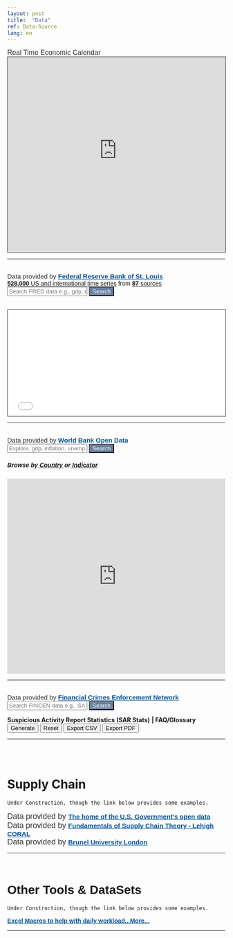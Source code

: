 ```yaml
---
layout: post
title:  "Data"
ref: Data-Source
lang: en
---
```


<div class="poweredBy" style="font-family: Arial, Helvetica, sans-serif;">
  <span style="font-size: 16px;color: #333333;text-decoration: none;">Real Time Economic Calendar</span>
</div>    
<iframe style="border: 1px solid #333333" scrolling="yes" src="https://global-premium.econoday.com/byweek.asp?cust=global-premium" width="100%" height="450" frameborder="0" allowtransparency="true" marginwidth="0" marginheight="0"></iframe><div class="poweredBy" style="font-family: Arial, Helvetica, sans-serif;" align="right"><span style="font-size: 10px;color: #333333;text-decoration: none;" align="right"></span></div>
<hr>
<br />

<div class="poweredBy" style="font-family: Arial, Helvetica, sans-serif;"><span style="font-size: 15px;color: #333333;text-decoration: none;">Data provided by <a href="https://fred.stlouisfed.org/" rel="nofollow" target="_blank" style="font-size: 15px;color: #06529D; font-weight: bold;" class="underline_link" align="right">Federal Reserve Bank of St. Louis</a></span>
<br />
  <a href="https://fred.stlouisfed.org/tags/series"><strong>528,000</strong> US and international time series</a> from <a href="https://fred.stlouisfed.org/sources"><strong>87</strong> sources</a>
  <br />
  <form action="https://fred.stlouisfed.org/search?st=&404-search-button=Search" method="GET">
    <input type="text" id="search" name="st" placeholder="Search FRED data e.g., gdp, inflation, unemployment">
    <button type="submit" id="submit" style="background-color:#687f9f;color:white">Search</button>
  </form>
</div>

<br />
  <meta content="width=device-width, initial-scale=1.0" name="viewport">
  <iframe style="border: 1px solid #333333; overflow: hidden; width: 100%; height: 245px;" src="//research.stlouisfed.org/fred-glance-widget.php" height="450" width="100%" frameborder="0" scrolling="yes"></iframe>
<hr>
<br />

<div class="poweredBy" style="font-family: Arial, Helvetica, sans-serif;"><span style="font-size: 15px;color: #333333;text-decoration: none;">Data provided by <a rel="nofollow" target="_blank" style="font-size: 15px;color: #06529D; font-weight: bold;" class="underline_link" align="right">World Bank Open Data</a></span>
  <br />
  <form action="https://databank.worldbank.org/data/databases/page/1/orderby/popularity/direction/desc?qterm=&404-search-button=Search" method="GET">
    <input type="text" id="search" name="qterm" placeholder="Explore, gdp, inflation, unemployment">
    <button type="submit" id="submit" style="background-color:#687f9f;color:white"> Search </button>
  </form>
  <h5 data-reactid=""><span data-reactid="">Browse by</span><a href="https://data.worldbank.org/country" data-reactid=""><span data-reactid=""> Country </span></a><span data-reactid="">or</span><a href="https://data.worldbank.org/indicator" data-reactid=""><span data-reactid=""> Indicator </span></a></h5>
</div>

<iframe src="https://data.worldbank.org/share/widget?end=2013&indicators=EN.ATM.CO2E.KT&locations=1W&start=1960&view=chart" width='100%' height='450' frameBorder='0' ></iframe>
<hr>

<br />
<div class="poweredBy" style="font-family: Arial, Helvetica, sans-serif;"><span style="font-size: 15px;color: #333333;text-decoration: none;"> Data provided by <a href="https://www.fincen.gov/" rel="nofollow" target="_blank" style="font-size: 15px;color: #06529D; font-weight: bold;" class="underline_link" align="right">Financial Crimes Enforcement Network</a></span>
  <form action="https://www.fincen.gov/search/node?keys=&404-search-button=Search" method="GET">
    <input type="text" id="search" name="keys" placeholder="Search FINCEN data e.g., SARS, fraud, insurance">
    <button type="submit" id="submit" style="background-color:#687f9f;color:white">Search</button>
  </form>
</div>

<div class="w3-padding w3-xlarge w3-orange">
  <b >Suspicious Activity Report Statistics (SAR Stats)</b>
  <b > | </b>
  <b >FAQ/Glossary</b>

  <div id="formButtonContainer">
  	<div id="formButtons">
      <label style="display:none;" for="formButtonGenerate">Generate</label>
  		<form action="https://www.fincen.gov/fcn/Reports/SARStats" method="GET"><button id="formButtonGenerate" class="formButton btn btn-primary"><span class="fa fa-search"></span><span>Generate</span></button>
      <label style="display:none;" for="formButtonReset">Reset</label>
  		<button id="formButtonReset" class="formButton btn btn-primary"><span class="fa fa-undo"></span><span>Reset</span></button>
      <label style="display:none;" for="formButtonCsv">Export CSV</label>
  		<button id="formButtonCsv" class="formButton btn btn-primary"><span class="fa fa-floppy-o"></span><span>Export CSV</span></button>
      <label style="display:none;" for="formButtonPdf">Export PDF</label>
  		<button id="formButtonPdf" class="formButton btn btn-primary"><span class="fa fa-floppy-o"></span><span>Export PDF</span></button>
      <label style="display:none;" for="downloadcsv">Export CSV</label>
      <div id="downloadcsv" class="formButton formButtonSwf"></div>
      <label style="display:none;" for="downloadpdf">Export PDF</label>
      <div id="downloadpdf" class="formButton formButtonSwf"></div></form>
  	</div>
  </div>

</div>

<hr>

<br /><br /> 
<h1 class="section-front-header-module__title">Supply Chain</h1>

    Under Construction, though the link below provides some examples.
    
<div class="poweredBy" style="font-family: Arial, Helvetica, sans-serif;"><span style="font-size: 18px;color: #333333;text-decoration: none;">Data provided by <a href="https://catalog.data.gov/dataset?tags=supply-chain" rel="nofollow" target="_blank" style="font-size: 15px;color: #06529D; font-weight: bold;" class="underline_link" align="right">The home of the U.S. Government’s open data</a></span>
  
<div class="poweredBy" style="font-family: Arial, Helvetica, sans-serif;"><span style="font-size: 18px;color: #333333;text-decoration: none;">Data provided by <a href="https://coral.ise.lehigh.edu/sctheory/data-sets/" rel="nofollow" target="_blank" style="font-size: 15px;color: #06529D; font-weight: bold;" class="underline_link" align="right">Fundamentals of Supply Chain Theory - Lehigh CORAL</a></span>
  
<div class="poweredBy" style="font-family: Arial, Helvetica, sans-serif;"><span style="font-size: 18px;color: #333333;text-decoration: none;">Data provided by <a href="https://brunel.figshare.com/browse" rel="nofollow" target="_blank" style="font-size: 15px;color: #06529D; font-weight: bold;" class="underline_link" align="right">Brunel University London</a></span>

<hr>
<br />
<h1 class="section-front-header-module__title">Other Tools & DataSets</h1>

    Under Construction, though the link below provides some examples.
    
<div class="poweredBy" style="font-family: Arial, Helvetica, sans-serif;"><span style="font-size: 15px;color: #333333;text-decoration: none;"><a href="https://github.com/LuisFRoch/Excel-Tools/tree/master/_Excel-Files" rel="nofollow" target="_blank" style="font-size: 14px;color: #06529D; font-weight: bold;" class="underline_link" align="right">Excel Macros to help with daily workload...More...</a></span></div>
<hr>

<br />
